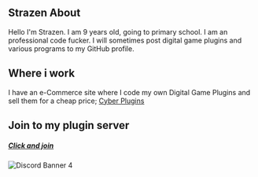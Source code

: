 ## Strazen About
Hello I'm Strazen. I am 9 years old, going to primary school. I am an professional code fucker. I will sometimes post digital game plugins and various programs to my GitHub profile. 

## Where i work
I have an e-Commerce site where I code my own Digital Game Plugins and sell them for a cheap price;
[Cyber Plugins](https://cyberplugins.com/)

## Join to my plugin server
##### [Click and join](https://discord.gg/4Y2MvwKses)
![Discord Banner 4](https://discordapp.com/api/guilds/802975830200418394/widget.png?style=banner4)
